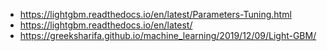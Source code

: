 - https://lightgbm.readthedocs.io/en/latest/Parameters-Tuning.html
- https://lightgbm.readthedocs.io/en/latest/
- https://greeksharifa.github.io/machine_learning/2019/12/09/Light-GBM/
